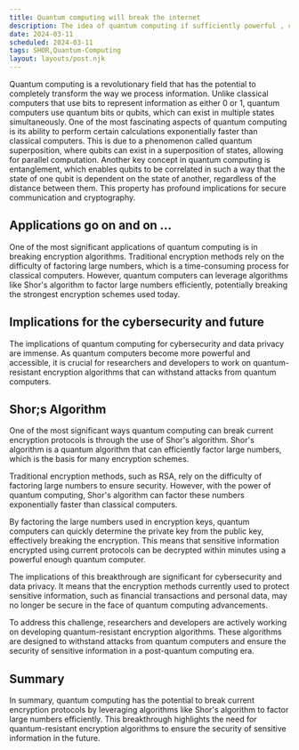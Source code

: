 ```yaml
---
title: Quantum computing will break the internet 
description: The idea of quantum computing if sufficiently powerful , can break the strongest encryption known to man in mere minutes.
date: 2024-03-11
scheduled: 2024-03-11
tags: SHOR,Quantum-Computing
layout: layouts/post.njk
---
```

Quantum computing is a revolutionary field that has the potential to completely transform the way we process information. Unlike classical computers that use bits to represent information as either 0 or 1, quantum computers use quantum bits or qubits, which can exist in multiple states simultaneously.
One of the most fascinating aspects of quantum computing is its ability to perform certain calculations exponentially faster than classical computers. This is due to a phenomenon called quantum superposition, where qubits can exist in a superposition of states, allowing for parallel computation.
Another key concept in quantum computing is entanglement, which enables qubits to be correlated in such a way that the state of one qubit is dependent on the state of another, regardless of the distance between them. This property has profound implications for secure communication and cryptography.
## Applications go on and on ... 
One of the most significant applications of quantum computing is in breaking encryption algorithms. Traditional encryption methods rely on the difficulty of factoring large numbers, which is a time-consuming process for classical computers. However, quantum computers can leverage algorithms like Shor's algorithm to factor large numbers efficiently, potentially breaking the strongest encryption schemes used today.
## Implications for the cybersecurity and future 
The implications of quantum computing for cybersecurity and data privacy are immense. As quantum computers become more powerful and accessible, it is crucial for researchers and developers to work on quantum-resistant encryption algorithms that can withstand attacks from quantum computers.
## Shor;s Algorithm 
One of the most significant ways quantum computing can break current encryption protocols is through the use of Shor's algorithm. Shor's algorithm is a quantum algorithm that can efficiently factor large numbers, which is the basis for many encryption schemes.

Traditional encryption methods, such as RSA, rely on the difficulty of factoring large numbers to ensure security. However, with the power of quantum computing, Shor's algorithm can factor these numbers exponentially faster than classical computers.

By factoring the large numbers used in encryption keys, quantum computers can quickly determine the private key from the public key, effectively breaking the encryption. This means that sensitive information encrypted using current protocols can be decrypted within minutes using a powerful enough quantum computer.

The implications of this breakthrough are significant for cybersecurity and data privacy. It means that the encryption methods currently used to protect sensitive information, such as financial transactions and personal data, may no longer be secure in the face of quantum computing advancements.

To address this challenge, researchers and developers are actively working on developing quantum-resistant encryption algorithms. These algorithms are designed to withstand attacks from quantum computers and ensure the security of sensitive information in a post-quantum computing era.
## Summary 
In summary, quantum computing has the potential to break current encryption protocols by leveraging algorithms like Shor's algorithm to factor large numbers efficiently. This breakthrough highlights the need for quantum-resistant encryption algorithms to ensure the security of sensitive information in the future.
